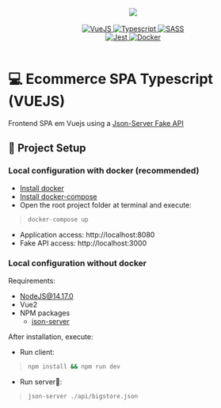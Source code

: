 <div align="center">
  <img src="./docs/assets/banner.gif" />
</div>

<br/>

<div align="center">
  <a href="https://vuejs.org/">
    <img alt="VueJS" src="https://img.shields.io/badge/Vue.js-35495E?style=for-the-badge&logo=vue.js&logoColor=4FC08D">
  </a>
  <a href="https://www.typescriptlang.org/">
    <img alt="Typescript" src="https://img.shields.io/badge/TypeScript-007ACC?style=for-the-badge&logo=typescript&logoColor=white">
  </a>
  <a href="https://sass-lang.com/">
    <img alt="SASS" src="https://img.shields.io/badge/Sass-CC6699?style=for-the-badge&logo=sass&logoColor=white">
  </a>
</div>
<div align="center">
  <a href="https://jestjs.io/pt-BR/">
    <img alt="Jest" src="https://img.shields.io/badge/Jest-C21325?style=for-the-badge&logo=jest&logoColor=white">
  </a>
  <a href="https://www.docker.com/">
    <img alt="Docker" src="https://img.shields.io/badge/docker-%230db7ed.svg?style=for-the-badge&logo=docker&logoColor=white">
  </a>
</div>



<br />

# 💻 Ecommerce SPA Typescript (VUEJS)

Frontend SPA em Vuejs using a [Json-Server Fake API]('https://www.npmjs.com/package/json-server')

## 🚀 Project Setup

### Local configuration with docker (recommended)

- [Install docker](https://docs.docker.com/get-docker/)
- [Install docker-compose](https://docs.docker.com/compose/install/)
- Open the root project folder at terminal and execute:
> ```sh
> docker-compose up
> ```
- Application access: http://localhost:8080
- Fake API access: http://localhost:3000

### Local configuration without docker

Requirements:
- NodeJS@14.17.0
- Vue2
- NPM packages
  - [json-server]('https://www.npmjs.com/package/json-server')

After installation, execute:
- Run client:
> ```sh
> npm install && npm run dev
> ```

- Run server📝:
> ```sh
> json-server ./api/bigstore.json
> ```



